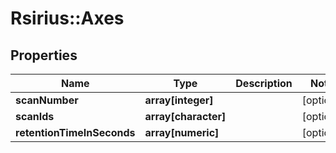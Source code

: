 # Rsirius::Axes


## Properties
Name | Type | Description | Notes
------------ | ------------- | ------------- | -------------
**scanNumber** | **array[integer]** |  | [optional] 
**scanIds** | **array[character]** |  | [optional] 
**retentionTimeInSeconds** | **array[numeric]** |  | [optional] 


